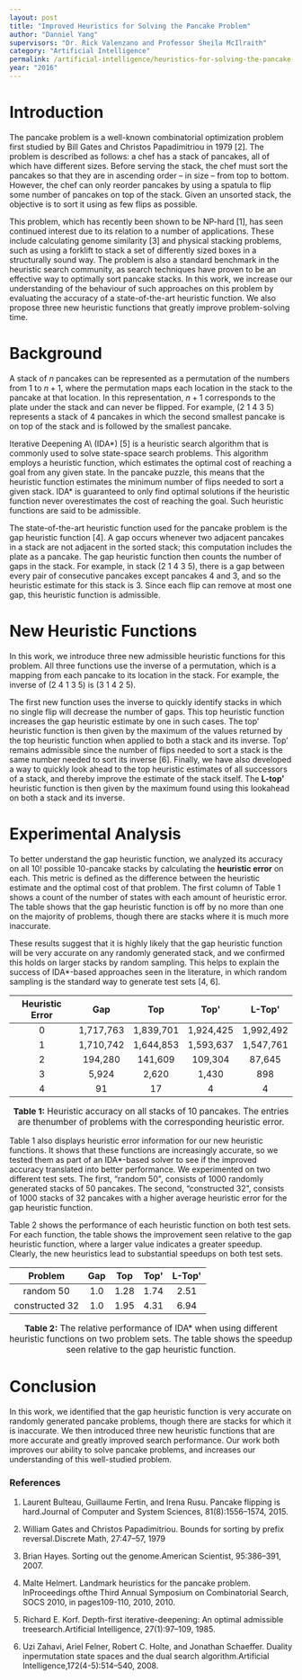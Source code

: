 ```yaml
---
layout: post
title: "Improved Heuristics for Solving the Pancake Problem"
author: "Danniel Yang"
supervisors: "Dr. Rick Valenzano and Professor Sheila McIlraith"
category: "Artificial Intelligence"
permalink: /artificial-intelligence/heuristics-for-solving-the-pancake-problem
year: "2016"
---
```


Introduction
============

The pancake problem is a well-known combinatorial optimization
problem first studied by Bill Gates and Christos Papadimitriou in 1979
[2]. The problem is described as follows: a chef has a stack of
pancakes, all of which have different sizes. Before serving the stack,
the chef must sort the pancakes so that they are in ascending order – in
size – from top to bottom. However, the chef can only reorder pancakes
by using a spatula to flip some number of pancakes on top of the stack.
Given an unsorted stack, the objective is to sort it using as few flips
as possible.

This problem, which has recently been shown to be NP-hard [1],
has seen continued interest due to its relation to a number of
applications. These include calculating genome similarity [3] and
physical stacking problems, such as using a forklift to stack a set of
differently sized boxes in a structurally sound way. The problem is also
a standard benchmark in the heuristic search community, as search
techniques have proven to be an effective way to optimally sort pancake
stacks. In this work, we increase our understanding of the behaviour of
such approaches on this problem by evaluating the accuracy of a
state-of-the-art heuristic function. We also propose three new heuristic
functions that greatly improve problem-solving time.

Background
==========

A stack of $n$ pancakes can be represented as a permutation of the
numbers from $1$ to $n + 1$, where the permutation maps each location in
the stack to the pancake at that location. In this representation, $n+1$
corresponds to the plate under the stack and can never be flipped. For
example, $(2~1~4~3~5)$ represents a stack of $4$ pancakes in which the
second smallest pancake is on top of the stack and is followed by the
smallest pancake.

Iterative Deepening A\ (IDA\*) [5] is a heuristic search
algorithm that is commonly used to solve state-space search
problems. This algorithm employs a heuristic function, which
estimates the optimal cost of reaching a goal from any given state.
In the pancake puzzle, this means that the heuristic function estimates
the minimum number of flips needed to sort a given stack. IDA\* is
guaranteed to only find optimal solutions if the heuristic function
never overestimates the cost of reaching the goal. Such heuristic
functions are said to be admissible.

The state-of-the-art heuristic function used for the pancake problem is
the gap heuristic function [4]. A gap occurs whenever two
adjacent pancakes in a stack are not adjacent in the sorted stack; this
computation includes the plate as a pancake. The gap heuristic function
then counts the number of gaps in the stack. For example, in stack
$(2~1~4~3~5)$, there is a gap between every pair of consecutive pancakes
except pancakes $4$ and $3$, and so the heuristic estimate for this
stack is $3$. Since each flip can remove at most one gap, this heuristic
function is admissible.

New Heuristic Functions
=======================

In this work, we introduce three new admissible heuristic functions for
this problem. All three functions use the inverse of a permutation,
which is a mapping from each pancake to its location in the stack. For
example, the inverse of $(2~4~1~3~5)$ is $(3~1~4~2~5)$.

The first new function uses the inverse to quickly identify stacks in
which no single flip will decrease the number of gaps. This top
heuristic function increases the gap heuristic estimate by one in such
cases. The top’ heuristic function is then given by the maximum of
the values returned by the top heuristic function when applied to both a
stack and its inverse. Top’ remains admissible since the number of flips
needed to sort a stack is the same number needed to sort its inverse
[6]. Finally, we have also developed a way to quickly look ahead
to the top heuristic estimates of all successors of a stack, and thereby
improve the estimate of the stack itself. The **L-top’** heuristic
function is then given by the maximum found using this lookahead on both
a stack and its inverse.

Experimental Analysis
=====================

To better understand the gap heuristic function, we analyzed its
accuracy on all $10!$ possible $10$-pancake stacks by calculating the
**heuristic error** on each. This metric is defined as the difference
between the heuristic estimate and the optimal cost of that problem. The
first column of Table 1 shows a count of the number of states
with each amount of heuristic error. The table shows that the gap
heuristic function is off by no more than one on the majority of
problems, though there are stacks where it is much more inaccurate.

These results suggest that it is highly likely that the gap heuristic
function will be very accurate on any randomly generated stack, and we
confirmed this holds on larger stacks by random sampling. This helps to
explain the success of IDA\*-based approaches seen in the literature, in
which random sampling is the standard way to generate test sets
[4, 6].

| Heuristic Error | Gap      | Top      | Top'     | L-Top'   |
|:---------------:|:--------:|:--------:|:--------:|:--------:|
|0                |1,717,763 |1,839,701 |1,924,425 |1,992,492 |
|1                |1,710,742 |1,644,853 |1,593,637 |1,547,761 |
|2                |194,280   |141,609   |109,304   |87,645    |
|3                |5,924     |2,620     |1,430     |898       |
|4                |91        |17        |4         |4         |

<p style="text-align:center;font-size:0.95rem"><b>Table 1:</b> Heuristic  accuracy  on  all  stacks  of  10  pancakes.   The  entries  are  thenumber of problems with the corresponding heuristic error.</p>

Table 1 also displays heuristic error information for our new
heuristic functions. It shows that these functions are increasingly
accurate, so we tested them as part of an IDA\*-based solver to see if
the improved accuracy translated into better performance. We
experimented on two different test sets. The first, “random $50$",
consists of $1000$ randomly generated stacks of $50$ pancakes. The
second, “constructed $32$", consists of $1000$ stacks of $32$ pancakes
with a higher average heuristic error for the gap heuristic function.

Table 2 shows the performance of each heuristic function on
both test sets. For each function, the table shows the improvement seen
relative to the gap heuristic function, where a larger value indicates a
greater speedup. Clearly, the new heuristics lead to substantial
speedups on both test sets.

| Problem       | Gap | Top | Top' | L-Top'|
|:-------------:|:---:|:---:|:----:|:-----:|
|random 50      |1.0  |1.28 |1.74  |2.51   |
|constructed 32 |1.0  |1.95 |4.31  |6.94   |

<p style="text-align:center;font-size:0.95rem"><b>Table 2:</b> The relative performance of IDA* when using different heuristic functions on two problem sets. The table shows the speedup seen relative to the gap heuristic function.</p>

Conclusion
==========

In this work, we identified that the gap heuristic function is very
accurate on randomly generated pancake problems, though there are stacks
for which it is inaccurate. We then introduced three new heuristic
functions that are more accurate and greatly improved search
performance. Our work both improves our ability to solve pancake
problems, and increases our understanding of this well-studied problem.

### References

1. Laurent Bulteau, Guillaume Fertin, and Irena Rusu.  Pancake flipping is hard.Journal of Computer and System Sciences, 81(8):1556–1574, 2015.

2. William Gates and Christos Papadimitriou. Bounds for sorting by prefix reversal.Discrete Math, 27:47–57, 1979

3. Brian Hayes. Sorting out the genome.American Scientist, 95:386–391, 2007.

4. Malte Helmert. Landmark heuristics for the pancake problem. InProceedings ofthe Third Annual Symposium on Combinatorial Search, SOCS 2010, in pages109-110, 2010, 2010.

5. Richard  E.  Korf.   Depth-first  iterative-deepening:  An  optimal  admissible  treesearch.Artificial Intelligence, 27(1):97–109, 1985.

6. Uzi Zahavi, Ariel Felner, Robert C. Holte, and Jonathan Schaeffer.  Duality inpermutation state spaces and the dual search algorithm.Artificial Intelligence,172(4-5):514–540, 2008.

